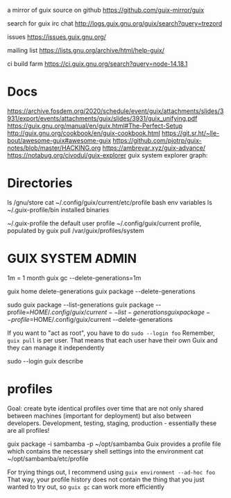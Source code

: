 
a mirror of guix source on github
https://github.com/guix-mirror/guix

search for guix irc chat
http://logs.guix.gnu.org/guix/search?query=trezord

issues
https://issues.guix.gnu.org/

mailing list
https://lists.gnu.org/archive/html/help-guix/

ci build farm
https://ci.guix.gnu.org/search?query=node-14.18.1

# Docs
https://archive.fosdem.org/2020/schedule/event/guix/attachments/slides/3931/export/events/attachments/guix/slides/3931/guix_unifying.pdf
https://guix.gnu.org/manual/en/guix.html#The-Perfect-Setup
http://guix.gnu.org/cookbook/en/guix-cookbook.html
https://git.sr.ht/~lle-bout/awesome-guix#awesome-guix
https://github.com/pjotrp/guix-notes/blob/master/HACKING.org
https://ambrevar.xyz/guix-advance/
https://notabug.org/civodul/guix-explorer guix system explorer graph:

# Directories
ls /gnu/store
cat  ~/.config/guix/current/etc/profile       bash env variables
ls  ~/.guix-profile/bin                              installed binaries

~/.guix-profile                    the default user profile
~/.config/guix/current         profile, populated by guix pull
/var/guix/profiles/system

# GUIX SYSTEM ADMIN

1m = 1 month
guix gc --delete-generations=1m

guix home delete-generations
guix package --delete-generations

sudo guix package --list-generations
guix package --profile=$HOME/.config/guix/current --list-generations
guix package --profile=$HOME/.config/guix/current --delete-generations

If you want to "act as root", you have to do `sudo --login foo`
Remember, `guix pull` is per user. That means that each user have their own Guix and they can manage it independently

sudo --login guix describe




# profiles

Goal: create byte identical profiles over time that are not only shared between machines (important for deployment) but also between developers. 
Development, testing, staging, production - essentially these are all profiles!

guix package -i sambamba -p ~/opt/sambamba
Guix provides a profile file which contains the necessary shell settings into the environment
cat ~/opt/sambamba/etc/profile


For trying things out, I recommend using `guix environment --ad-hoc foo`
That way, your profile history does not contain the thing that you just wanted to try out, so `guix gc` can work more efficiently


